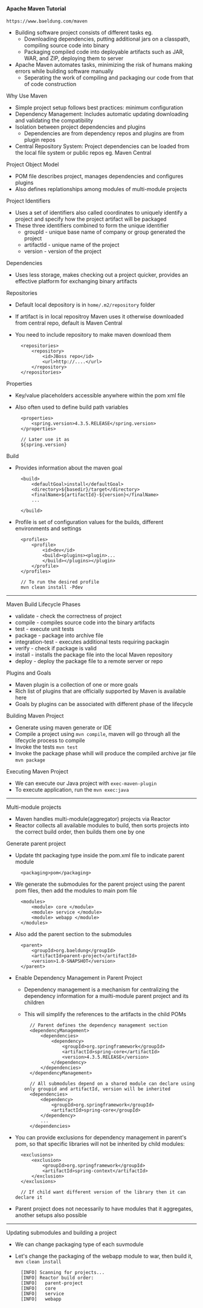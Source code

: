 #### Apache Maven Tutorial

    https://www.baeldung.com/maven

- Building software project consists of different tasks eg.
    - Downloading dependencies, putting additional jars on a classpath, compiling source code into binary
    - Packaging compiled code into deployable artifacts such as JAR, WAR, and ZIP, deploying them to server
- Apache Maven automates tasks, minimizing the risk of humans making errors while building software manually
    - Seperating the work of compiling and packaging our code from that of code construction

Why Use Maven
- Simple project setup follows best practices: minimum configuration
- Dependency Management: Includes automatic updating downloading and validating the compatibility
- Isolation between project dependencies and plugins
    - Dependencies are from dependency repos and plugins are from plugin repos
- Central Repository System: Project dependencies can be loaded from the local file system or public repos eg. Maven Central

Project Object Model
- POM file describes project, manages dependencies and configures plugins
- Also defines replationships among modules of multi-module projects

Project Identifiers
- Uses a set of identifiers also called coordinates to uniquely identify a project and specify how the project artifact will be packaged   
- These three identifiers combined to form the unique identifier
    - groupId - unique base name of company or group generated the project
    - artifactId - unique name of the project
    - version - version of the project

Dependencies
- Uses less storage, makes checking out a project quicker, provides an effective platform for exchanging binary artifacts

Repositories
- Default local depository is in `home/.m2/repository` folder
- If artifact is in local repositroy Maven uses it otherwise downloaded from central repo, default is Maven Central
- You need to include repository to make maven download them

        <repositories>
            <repository>
                <id>JBoss repo</id>
                <url>http://....</url>
            </repository>
        </repositories>


Properties
- Key/value placeholders accessible anywhere within the pom xml file
- Also often used to define build path variables

        <properties>
            <spring.version>4.3.5.RELEASE</spring.version>
        </properties>

        // Later use it as
        ${spring.version}

Build
- Provides information about the maven goal

        <build>
            <defaultGoal>install</defaultGoal>
            <directory>${basedir}/target</directory>
            <finalName>${artifactId}-${version}</finalName>
            ...

        </build>

- Profile is set of configuration values for the builds, different environments and settings

        <profiles>
            <profile>
                <id>dev</id>
                <build><plugins><plugin>...
                </build></plugins></plugin>
            </profile>
        </profiles>

        // To run the desired profile
        mvn clean install -Pdev

---

Maven Build Lifecycle Phases
- validate - check the correctness of project
- compile - compiles source code into the binary artifacts
- test - execute unit tests
- package - package into archive file
- integration-test - executes additional tests requiring packagin
- verify - check if package is valid
- install - installs the package file into the local Maven repository
- deploy - deploy the package file to a remote server or repo

Plugins and Goals
- Maven plugin is a collection of one or more goals
- Rich list of plugins that are officially supported by Maven is available here
- Goals by plugins can be associated with different phase of the lifecycle

Building Maven Project
- Generate using maven generate or IDE
- Compile a project using `mvn compile`, maven will go through all the lifecycle process to compile
- Invoke the tests `mvn test`
- Invoke the package phase whill will produce the compiled archive jar file `mvn package`

Executing Maven Project
- We can execute our Java project with `exec-maven-plugin`
- To execute application, run the `mvn exec:java`

---


Multi-module projects
- Maven handles multi-module(aggregator) projects via Reactor
- Reactor collects all available modules to build, then sorts projects into the correct build order, then builds them one by one

Generate parent project
- Update tht packaging type inside the pom.xml file to indicate parent module

        <packaging>pom</packaging>

- We generate the submodules for the parent project using the parent pom files, then add the modules to main pom file

        <modules>
            <module> core </module>
            <module> service </module>
            <module> webapp </module>
        </modules>

- Also add the parent section to the submodules

        <parent>
            <groupId>org.baeldung</groupId>
            <artifactId>parent-project</artifactId>
            <version>1.0-SNAPSHOT</version>
        </parent>

- Enable Dependency Management in Parent Project
    - Dependency management is a mechanism for centralizing the dependency information for a muılti-module parent project and its children
    - This will simplify the references to the artifacts in the child POMs

            // Parent defines the dependency management section
            <dependencyManagement>
                <dependencies>
                    <dependency>
                        <groupId>org.springframework</groupId>
                        <artifactId>spring-core</artifactId>
                        <version>4.3.5.RELEASE</version>
                    </dependency>
                </dependencies>
            </dependencyManagement>

            // All submodules depend on a shared module can declare using only groupid and artifactId, version will be inherited
            <dependencies>
                <dependency>
                    <groupId>org.springframework</groupId>
                    <artifactId>spring-core</groupId>
                </dependency>
                ...
            </dependencies>

- You can provide exclusions for dependency management in parent's pom, so that specific libraries will not be inherited by child modules:
    
        <exclusions>
            <exclusion>
                <groupId>org.springframework</groupId>
                <artifactId>spring-context</artifactId>
            </exclusion>
        </exclusions>

        // If child want different version of the library then it can declare it
    
- Parent project does not necessarily to have modules that it aggregates, another setups also possible

---

Updating submodules and building a project
- We can change packaging type of each suvmodule
- Let's change the packaging of the webapp module to war, then build it, `mvn clean install`

        [INFO] Scanning for projects...
        [INFO] Reactor build order:
        [INFO]   parent-project
        [INFO]   core
        [INFO]   service
        [INFO]   webapp

